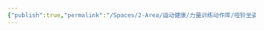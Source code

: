 ```yaml
---
{"publish":true,"permalink":"/Spaces/2-Area/运动健康/力量训练动作库/哑铃坐姿推肩（推举）.md","created":"2025-07-07T18:43:16.200+08:00","modified":"2025-07-09T00:22:52.378+08:00","published":"2025-07-09T00:22:52.378+08:00","cssclasses":""}
---
```


